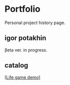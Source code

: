 # Portfolio
Personal project history page.

## igor potakhin

βeta ver. in progress.

## catalog

<a href="https://replit.com/@archimage/CPPCurs1Life" target="_blank">[Life game demo]</a>

